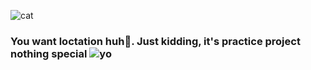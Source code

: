 ![cat](https://c.tenor.com/2immeiuqWJkAAAAd/cat-sit.gif)
### You want  loctation huh🤔.  Just kidding, it's practice project nothing  special   ![yo](https://c.tenor.com/gIaioChTOloAAAAd/cat-cute.gif)
